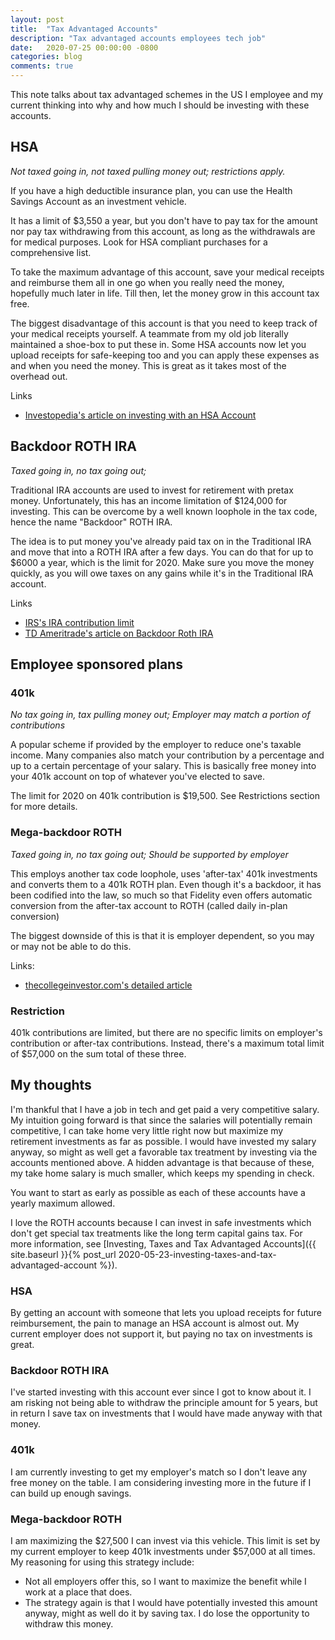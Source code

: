 ```yaml
---
layout: post
title:  "Tax Advantaged Accounts"
description: "Tax advantaged accounts employees tech job"
date:   2020-07-25 00:00:00 -0800
categories: blog
comments: true
---
```


This note talks about tax advantaged schemes in the US I employee and my current thinking into why and how much I should be investing with these accounts. 

## HSA

*Not taxed going in, not taxed pulling money out; restrictions apply.*

If you have a high deductible insurance plan, you can use the Health Savings Account as an investment vehicle. 

It has a limit of $3,550 a year, but you don't have to pay tax for the amount nor pay tax withdrawing from this account, as long as the withdrawals are for medical purposes. Look for HSA compliant purchases for a comprehensive list.

To take the maximum advantage of this account, save your medical receipts and reimburse them all in one go when you really need the money, hopefully much later in life. Till then, let the money grow in this account tax free. 

The biggest disadvantage of this account is that you need to keep track of your medical receipts yourself. A teammate from my old job literally maintained a shoe-box to put these in. Some HSA accounts now let you upload receipts for safe-keeping too and you can apply these expenses as and when you need the money. This is great as it takes most of the overhead out.

Links
* [Investopedia's article on investing with an HSA Account](https://www.investopedia.com/articles/personal-finance/091615/how-use-your-hsa-retirement.asp)

## Backdoor ROTH IRA

*Taxed going in, no tax going out;*

Traditional IRA accounts are used to invest for retirement with pretax money. Unfortunately, this has an income limitation of $124,000 for investing. This can be overcome by a well known loophole in the tax code, hence the name "Backdoor" ROTH IRA.

The idea is to put money you've already paid tax on in the Traditional IRA and move that into a ROTH IRA after a few days. You can do that for up to $6000 a year, which is the limit for 2020. Make sure you move the money quickly, as you will owe taxes on any gains while it's in the Traditional IRA account.

Links
* [IRS's IRA contribution limit](https://www.irs.gov/retirement-plans/plan-participant-employee/retirement-topics-ira-contribution-limits)
* [TD Ameritrade's article on Backdoor Roth IRA](https://tickertape.tdameritrade.com/retirement/backdoor-roth-ira-conversion-17284)

## Employee sponsored plans

### 401k

*No tax going in, tax pulling money out; Employer may match a portion of contributions*

A popular scheme if provided by the employer to reduce one's taxable income. Many companies also match your contribution by a percentage and up to a certain percentage of your salary. This is basically free money into your 401k account on top of whatever you've elected to save. 

The limit for 2020 on 401k contribution is $19,500. See Restrictions section for more details. 

### Mega-backdoor ROTH

*Taxed going in, no tax going out; Should be supported by employer*

This employs another tax code loophole, uses 'after-tax' 401k investments and converts them to a 401k ROTH plan. Even though it's a backdoor, it has been codified into the law, so much so that Fidelity even offers automatic conversion from the after-tax account to ROTH (called daily in-plan conversion)

The biggest downside of this is that it is employer dependent, so you may or may not be able to do this. 

Links:
* [thecollegeinvestor.com's detailed article](https://thecollegeinvestor.com/17561/understanding-the-mega-backdoor-roth-ira/)

### Restriction

401k contributions are limited, but there are no specific limits on employer's contribution or after-tax contributions. Instead, there's a maximum total limit of $57,000 on the sum total of these three. 

## My thoughts

I'm thankful that I have a job in tech and get paid a very competitive salary. My intuition going forward is that since the salaries will potentially remain competitive, I can take home very little right now but maximize my retirement investments as far as possible. I would have invested my salary anyway, so might as well get a favorable tax treatment by investing via the accounts mentioned above. A hidden advantage is that because of these, my take home salary is much smaller, which keeps my spending in check. 

You want to start as early as possible as each of these accounts have a yearly maximum allowed. 

I love the ROTH accounts because I can invest in safe investments which don't get special tax treatments like the long term capital gains tax. For more information, see [Investing, Taxes and Tax Advantaged Accounts]({{ site.baseurl }}{% post_url 2020-05-23-investing-taxes-and-tax-advantaged-account %}).

### HSA

By getting an account with someone that lets you upload receipts for future reimbursement, the pain to manage an HSA account is almost out. My current employer does not support it, but paying no tax on investments is great.

### Backdoor ROTH IRA

I've started investing with this account ever since I got to know about it. I am risking not being able to withdraw the principle amount for 5 years, but in return I save tax on investments that I would have made anyway with that money. 

### 401k

I am currently investing to get my employer's match so I don't leave any free money on the table. I am considering investing more in the future if I can build up enough savings. 

### Mega-backdoor ROTH

I am maximizing the $27,500 I can invest via this vehicle. This limit is set by my current employer to keep 401k investments under $57,000 at all times. My reasoning for using this strategy include:

- Not all employers offer this, so I want to maximize the benefit while I work at a place that does.
- The strategy again is that I would have potentially invested this amount anyway, might as well do it by saving tax. I do lose the opportunity to withdraw this money.
